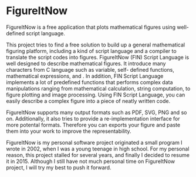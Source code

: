 # FigureItNow
FigureItNow is a free application that plots mathematical figures using well-defined script language.

This project tries to find a free solution to build up a general mathematical figuring platform, including a kind of 
script language and a compiler to translate the script codes into figures. FigureItNow (FIN) Script Language is well 
designed to describe mathematical figures. It introduce many characters from C language such as variable, self-
defined functions, mathematical expressions, and . In addition, FIN Script Language implements a lot of predefined 
functions that performs complex data manipulations ranging from mathematical calculation, string computation, to 
figure plotting and image processing. Using FIN Script Language, you can easily describe a complex figure into a piece 
of neatly written code.

FigureItNow supports many output formats such as PDF, SVG, PNG and so on. Additionally, it also tries to provide a 
re-implementation interface for more potental formats. Therefore you can exports your figure and paste them into your 
work to improve the representability.

FigureItNow is my personal software project originated a small program I wrote in 2002, when I was a young teenage in 
high school. For my personal reason, this project stalled for several years, and finally I decided to resume it in 
2015. Although I still have not much personal time on FigureItNow project, I will try my best to push it forward.
